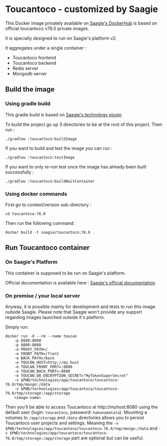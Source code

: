 # Toucantoco - customized by Saagie

This Docker image privately available on [Saagie's DockerHub](https://hub.docker.com/r/saagie/toucantoco) 
is based on official toucantoco v76.0 private images.

It is specially designed to run on Saagie's platform v2.

It aggregates under a single container :
  - Toucantoco frontend
  - Toucantoco backend
  - Redis server
  - Mongodb server

## Build the image

### Using gradle build 

This gradle build is based on [Saagie's technology plugin](https://github.com/saagie/technologies-plugin) 

To build the project go up 3 directories to be at the root of this project.
Then run :

```
./gradlew :toucantoco:buildImage
```

If you want to build and test the image you can run :
```
./gradlew :toucantoco:testImage
```

If you want to only re-run test once the image has already been built successfully :
```
./gradlew :toucantoco:buildWaitContainer
```

### Using docker commands

First go to context/version sub-directory :

```
cd toucantoco-76.0
```

Then run the following command:
```
docker build -t saagie/toucantoco:76.0 .
```

## Run Toucantoco container

### On Saagie's Platform 

This container is supposed to be run on Saagie's platform.

Official documentation is available here : [Saagie's official documentation](https://docs.saagie.io/product/latest/sdk/index.html)

### On premise / your local server

Anyway, it is possible mainly for development and tests to run this image outside Saagie.
Please note that Saagie won't provide any support regarding images launched outside it's platform.

Simply run: 
```
docker run -d --rm --name toucan 
    -p 8090:8090 
    -p 8080:8080 
    -e PROXY_PATH=/ 
    -e FRONT_PATH=/front 
    -e BACK_PATH=/back 
    -e TOUCAN_HOST=http://my.host
    -e TOUCAN_FRONT_PORT=:8080 
    -e TOUCAN_BACK_PORT=:8090 
    -e TOUCAN_DB_ENCRYPTION_SECRET="MyTokenSuperSecret" 
    -v $PWD/technologies/app/toucantoco/toucantoco-76.0/tmp/mongo:/data 
    -v $PWD/technologies/app/toucantoco/toucantoco-76.0/tmp/storage:/app/storage 
    <image-name>
```

Then you'll be able to access Toucantoco at http://myhost:8080 using the default user (login: `toucantoco`, password: `hakunamatata`).
Mounting a volumes to `/app/storage` and `/data` directories allows you to persist Toucantoco user projects and settings. 
Meaning the `-v $PWD/technologies/app/toucantoco/toucantoco-76.0/tmp/mongo:/data` and `-v $PWD/technologies/app/toucantoco/toucantoco-76.0/tmp/storage:/app/storage` part are optional but can be useful.
